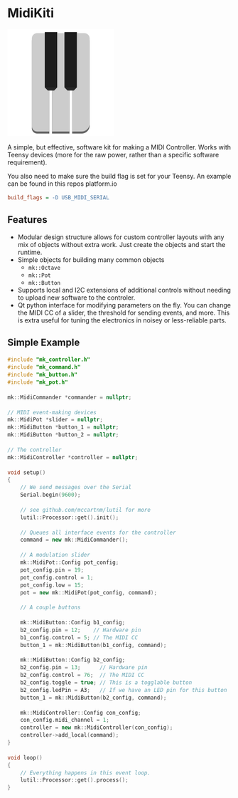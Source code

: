 MidiKiti
========

![octave fun](extra/Manager/icons/keys.svg)

A simple, but effective, software kit for making a MIDI Controller. Works with Teensy devices (more for the raw power, rather than a specific software requirement).

You also need to make sure the build flag is set for your Teensy. An example can be found in this repos platform.io

```ini
build_flags = -D USB_MIDI_SERIAL
```

## Features

- Modular design structure allows for custom controller layouts with any mix of objects without extra work. Just create the objects and start the runtime.
- Simple objects for building many common objects
    - `mk::Octave`
    - `mk::Pot`
    - `mk::Button`
- Supports local and I2C extensions of additional controls without needing to upload new software to the controler.
- Qt python interface for modifying parameters on the fly. You can change the MIDI CC of a slider, the threshold for sending events, and more. This is extra useful for tuning the electronics in noisey or less-reliable parts.

## Simple Example

```cpp
#include "mk_controller.h"
#include "mk_command.h"
#include "mk_button.h"
#include "mk_pot.h"

mk::MidiCommander *commander = nullptr;

// MIDI event-making devices
mk::MidiPot *slider = nullptr;
mk::MidiButton *button_1 = nullptr;
mk::MidiButton *button_2 = nullptr;

// The controller
mk::MidiController *controller = nullptr;

void setup()
{
    // We send messages over the Serial
    Serial.begin(9600);

    // see github.com/mccartnm/lutil for more
    lutil::Processor::get().init();

    // Queues all interface events for the controller
    command = new mk::MidiCommander();

    // A modulation slider
    mk::MidiPot::Config pot_config;
    pot_config.pin = 19;
    pot_config.control = 1;
    pot_config.low = 15;
    pot = new mk::MidiPot(pot_config, command);

    // A couple buttons

    mk::MidiButton::Config b1_config;
    b2_config.pin = 12;    // Hardware pin
    b1_config.control = 5; // The MIDI CC
    button_1 = mk::MidiButton(b1_config, command);

    mk::MidiButton::Config b2_config;
    b2_config.pin = 13;      // Hardware pin
    b2_config.control = 76;  // The MIDI CC
    b2_config.toggle = true; // This is a togglable button
    b2_config.ledPin = A3;   // If we have an LED pin for this button
    button_1 = mk::MidiButton(b2_config, command);
    
    mk::MidiController::Config con_config;
    con_config.midi_channel = 1;
    controller = new mk::MidiController(con_config);
    controller->add_local(command);
}

void loop()
{
    // Everything happens in this event loop.
    lutil::Processor::get().process();
}
```